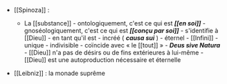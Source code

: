 - [[Spinoza]] : 
	- La [[substance]]
		  - ontologiquement, c'est ce qui est ***[[en soi]]***
		  - gnoséologiquement, c'est ce qui est ***[[conçu par soi]]***
		  - s'identifie à [[Dieu]]
		    - en tant qu'il est
		      - incréé ( ***causa sui*** )
		      - éternel
		      - [[Infini]]
		      - unique
		      - indivisible
		  - coïncide avec « le [[tout]] »
		    - ***Deus sive Natura***
		    - [[Dieu]] n'a pas de désirs ou de fins extérieures à lui-même
		    - [[Dieu]] est une autoproduction nécessaire et éternelle

- [[Leibniz]] : la monade suprême